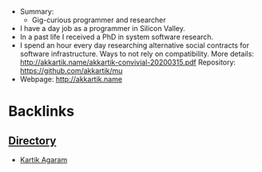 - Summary:
    - Gig-curious programmer and researcher
- I have a day job as a programmer in Silicon Valley.
- In a past life I received a PhD in system software research.
- I spend an hour every day researching alternative social contracts for software infrastructure. Ways to not rely on compatibility. More details: http://akkartik.name/akkartik-convivial-20200315.pdf Repository: https://github.com/akkartik/mu
- Webpage: http://akkartik.name

# Backlinks
## [Directory](<Directory.md>)
- [Kartik Agaram](<Kartik Agaram.md>)


